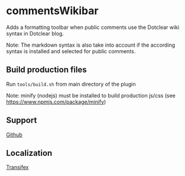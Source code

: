 # commentsWikibar

Adds a formatting toolbar when public comments use the Dotclear wiki syntax in Dotclear blog.

Note: The markdown syntax is also take into account if the according syntax is installed and selected for public comments.

## Build production files

Run `tools/build.sh` from main directory of the plugin

Note: minify (nodejs) must be installed to build production js/css (see <https://www.npmjs.com/package/minify>)

## Support

[Github](https://github.com/franck-paul/commentsWikibar)

## Localization

[Transifex](https://www.transifex.com/open-time/commentswikibar-dotclear-2-plugin/)
